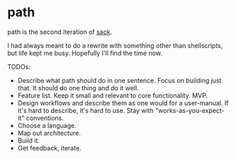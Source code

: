 path
====

path is the second iteration of [sack](https://github.com/sampson-chen/sack).

I had always meant to do a rewrite with something other than shellscripts, but
life kept me busy. Hopefully I'll find the time now.

TODOs:
- Describe what path should do in one sentence. Focus on building just that. It should do one thing and do it well.
- Feature list. Keep it small and relevant to core functionality. MVP.
- Design workflows and describe them as one would for a user-manual. If it's hard to describe, it's hard to use. Stay with "works-as-you-expect-it" conventions.
- Choose a language.
- Map out architecture.
- Build it.
- Get feedback, iterate.

